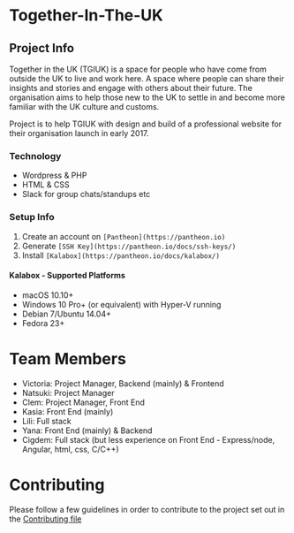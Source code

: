 # Together-In-The-UK

## Project Info
Together in the UK (TGIUK) is a space for people who have come from outside the UK to live and work here. A space where people can share their insights and stories and engage with others about their future. The organisation aims to help those new to the UK to settle in and become more familiar with the UK culture and customs.

Project is to help TGIUK with design and build of a professional website for their organisation launch in early 2017.

### Technology
 - Wordpress & PHP
 - HTML & CSS
 - Slack for group chats/standups etc

### Setup Info
1. Create an account on ```[Pantheon](https://pantheon.io)```
2. Generate ```[SSH Key](https://pantheon.io/docs/ssh-keys/)```
2. Install ```[Kalabox](https://pantheon.io/docs/kalabox/)```
#### Kalabox - Supported Platforms
 - macOS 10.10+
 - Windows 10 Pro+ (or equivalent) with Hyper-V running
 - Debian 7/Ubuntu 14.04+
 - Fedora 23+

# Team Members
* Victoria: Project Manager, Backend (mainly) & Frontend
* Natsuki: Project Manager
* Clem: Project Manager, Front End
* Kasia: Front End (mainly)
* Lili: Full stack
* Yana: Front End (mainly) & Backend
* Cigdem: Full stack (but less experience on Front End - Express/node, Angular, html, css, C/C++) 

# Contributing
Please follow a few guidelines in order to contribute to the project set out in the [Contributing file](https://github.com/womenhackfornonprofits/together-in-the-uk/blob/master/CONTRIBUTING.md)
